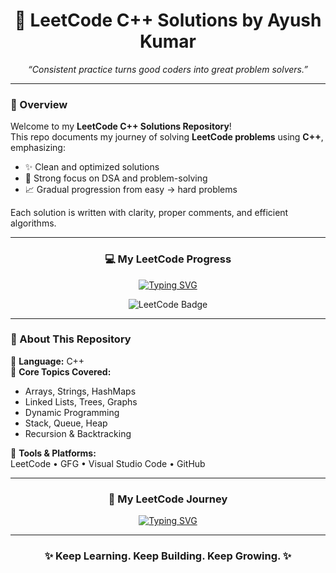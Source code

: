 <!-- ======================================= -->
<!-- 🚀 LeetCode C++ Solutions by Ayush Kumar -->
<!-- ======================================= -->

<h1 align="center">🚀 LeetCode C++ Solutions by Ayush Kumar</h1>

<p align="center">
  <em>“Consistent practice turns good coders into great problem solvers.”</em>
</p>

---

### 🧩 Overview

Welcome to my **LeetCode C++ Solutions Repository**!  
This repo documents my journey of solving **LeetCode problems** using **C++**, emphasizing:
- ✨ Clean and optimized solutions  
- 🧠 Strong focus on DSA and problem-solving  
- 📈 Gradual progression from easy → hard problems  

Each solution is written with clarity, proper comments, and efficient algorithms.

---

<div align="center">

### 💻 My LeetCode Progress

[![Typing SVG](https://readme-typing-svg.demolab.com?font=Fira+Code&weight=600&size=22&pause=1000&color=1ABC9C&center=true&vCenter=true&width=600&lines=450%2B+Problems+Solved;Focused+on+DSA+and+Optimization;Consistent+Every+Day+💪)](https://git.io/typing-svg)

![LeetCode Badge](https://img.shields.io/badge/LeetCode-450%2B_Solved-orange?style=for-the-badge&logo=leetcode&logoColor=white)

</div>

---

### 🧠 About This Repository

📘 **Language:** C++  
🧮 **Core Topics Covered:**  
- Arrays, Strings, HashMaps  
- Linked Lists, Trees, Graphs  
- Dynamic Programming  
- Stack, Queue, Heap  
- Recursion & Backtracking  

🧰 **Tools & Platforms:**  
LeetCode • GFG • Visual Studio Code • GitHub  

---

<div align="center">

### 🌟 My LeetCode Journey

[![Typing SVG](https://readme-typing-svg.demolab.com?font=Fira+Code&weight=600&size=22&pause=1000&color=00C0FF&center=true&vCenter=true&width=600&lines=Ayush+Kumar's+LeetCode+Journey;450%2B+DSA+Questions+Solved;Building+Logic+Everyday+🔥;Striving+for+Perfection+in+Code+💻)](https://git.io/typing-svg)

</div>

---

<h3 align="center">✨ Keep Learning. Keep Building. Keep Growing. ✨</h3>
